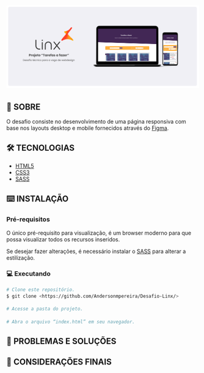 <h1 align="center">
  <img alt="Linx - desafio tecnico" title="#Linx - desafio tecnico" src="./screenshot/banner.png" />
</h1>

## 📖 SOBRE

O desafio consiste no desenvolvimento de uma página responsiva com base nos layouts desktop e mobile fornecidos através do [Figma](https://www.figma.com/).

## 🛠️ TECNOLOGIAS

- [HTML5](https://developer.mozilla.org/en-US/docs/Web/HTML)
- [CSS3](https://developer.mozilla.org/pt-BR/docs/Web/CSS)
- [SASS](https://sass-lang.com/)

## ⌨️ INSTALAÇÃO

### Pré-requisitos
	
O único pré-requisito para visualização, é um browser moderno para que possa visualizar todos os recursos inseridos.

Se desejar fazer alterações, é necessário instalar o [SASS](https://sass-lang.com/install) para alterar a estilização.

### 💻 Executando

```bash
# Clone este repositório.
$ git clone <https://github.com/Andersonmpereira/Desafio-Linx/>

# Acesse a pasta do projeto.

# Abra o arquivo “index.html” em seu navegador.

```

## 💬 PROBLEMAS E SOLUÇÕES

## 🌟 CONSIDERAÇÕES FINAIS
